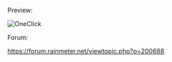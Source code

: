 Preview:


![OneClick](https://user-images.githubusercontent.com/46109964/175829973-e2eef36e-288a-4164-9545-fc22ec2a4f6a.png)




Forum:

https://forum.rainmeter.net/viewtopic.php?p=200688
